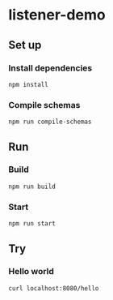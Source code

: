 # listener-demo

## Set up

### Install dependencies

	npm install

### Compile schemas

	npm run compile-schemas
	
## Run

### Build

	npm run build
	
### Start

	npm run start

## Try

### Hello world

	curl localhost:8080/hello


